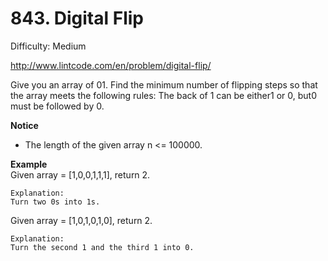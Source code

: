# 843. Digital Flip

Difficulty: Medium

http://www.lintcode.com/en/problem/digital-flip/

Give you an array of 01. Find the minimum number of flipping steps so that the array meets the following rules:
The back of 1 can be either1 or 0, but0 must be followed by 0.

**Notice**  
* The length of the given array n <= 100000.

**Example**  
Given array = [1,0,0,1,1,1], return 2.
```
Explanation:
Turn two 0s into 1s.
```
Given array = [1,0,1,0,1,0], return 2.
```
Explanation:
Turn the second 1 and the third 1 into 0.
```
